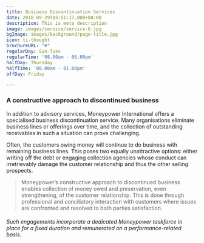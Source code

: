```yaml
---
title: Business Discontinuation Services
date: 2018-09-29T05:51:17.000+00:00
description: This is meta description
image: images/service/service-6.jpg
bgImage: images/background/page-title.jpg
icon: ti-thought
brochureURL: "#"
regularDay: Sun-Tues
regularTime: '08.00am - 06.00pm'
halfDay: Thursday
halfTime: '08.00am - 01.00pm'
offDay: Friday

---
```

### **A constructive approach to discontinued business**

In addition to advisory services, Moneypower International offers a specialised business discontinuation service. Many organisations eliminate business lines or offerings over time, and the collection of outstanding receivables in such a situation can prove challenging.

Often, the customers owing money will continue to do business with remaining business lines. This poses two equally unattractive options: either writing off the debt or engaging collection agencies whose conduct can irretrievably damage the customer relationship and thus the other selling prospects.

> Moneypower’s constructive approach to discontinued business enables collection of money owed and preservation, even strengthening, of the customer relationship. This is done through professional and conciliatory interaction with customers where issues are confronted and resolved to both parties satisfaction.

###### Such engagements incorporate a dedicated Moneypower taskforce in place for a fixed duration and remunerated on a performance-related basis.
